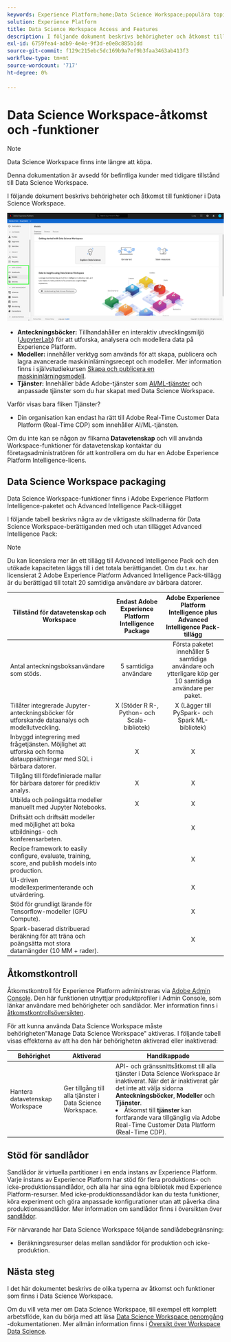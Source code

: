 ```yaml
---
keywords: Experience Platform;home;Data Science Workspace;populära topics;access control;sandbox;intelligence pack;dsw features;dsw access;Adobe Experience Platform Intelligence;Intelligence;aep Intelligence package
solution: Experience Platform
title: Data Science Workspace Access and Features
description: I följande dokument beskrivs behörigheter och åtkomst till funktioner i Data Science Workspace.
exl-id: 6759fea4-adb9-4e4e-9f3d-e0e8c885b1dd
source-git-commit: f129c215ebc5dc169b9a7ef9b3faa3463ab413f3
workflow-type: tm+mt
source-wordcount: '717'
ht-degree: 0%

---
```


# Data Science Workspace-åtkomst och -funktioner

>[!NOTE]
>
>Data Science Workspace finns inte längre att köpa.
>
>Denna dokumentation är avsedd för befintliga kunder med tidigare tillstånd till Data Science Workspace.

I följande dokument beskrivs behörigheter och åtkomst till funktioner i Data Science Workspace.

![DSW-flikar](./images/access/platform-tabs.png)

- **Anteckningsböcker:** Tillhandahåller en interaktiv utvecklingsmiljö ([JupyterLab](./jupyterlab/overview.md)) för att utforska, analysera och modellera data på Experience Platform.
- **Modeller:** innehåller verktyg som används för att skapa, publicera och lagra avancerade maskininlärningsrecept och modeller. Mer information finns i självstudiekursen [Skapa och publicera en maskininlärningsmodell](./models-recipes/create-publish-model.md).
- **Tjänster:** Innehåller både Adobe-tjänster som [AI/ML-tjänster](../intelligent-services/home.md) och anpassade tjänster som du har skapat med Data Science Workspace.

Varför visas bara fliken Tjänster?

- Din organisation kan endast ha rätt till Adobe Real-Time Customer Data Platform (Real-Time CDP) som innehåller AI/ML-tjänsten.

Om du inte kan se någon av flikarna **Datavetenskap** och vill använda Workspace-funktioner för datavetenskap kontaktar du företagsadministratören för att kontrollera om du har en Adobe Experience Platform Intelligence-licens.

## Data Science Workspace packaging

Data Science Workspace-funktioner finns i Adobe Experience Platform Intelligence-paketet och Advanced Intelligence Pack-tillägget

I följande tabell beskrivs några av de viktigaste skillnaderna för Data Science Workspace-berättiganden med och utan tillägget Advanced Intelligence Pack:

>[!NOTE]
>
>Du kan licensiera mer än ett tillägg till Advanced Intelligence Pack och den utökade kapaciteten läggs till i det totala berättigandet. Om du t.ex. har licensierat 2 Adobe Experience Platform Advanced Intelligence Pack-tillägg är du berättigad till totalt 20 samtidiga användare av bärbara datorer.

| Tillstånd för datavetenskap och Workspace | Endast Adobe Experience Platform Intelligence Package | Adobe Experience Platform Intelligence plus Advanced Intelligence Pack-tillägg |
| --- | :---: | :---: |
| Antal anteckningsboksanvändare som stöds. | 5 samtidiga användare | Första paketet innehåller 5 samtidiga användare och ytterligare köp ger 10 samtidiga användare per paket. |
| Tillåter integrerade Jupyter-anteckningsböcker för utforskande dataanalys och modellutveckling. | X (Stöder R R-, Python- och Scala-bibliotek) | X (Lägger till PySpark- och Spark ML-bibliotek) |
| Inbyggd integrering med frågetjänsten. Möjlighet att utforska och forma datauppsättningar med SQL i bärbara datorer. | X | X |
| Tillgång till fördefinierade mallar för bärbara datorer för prediktiv analys. | X | X |
| Utbilda och poängsätta modeller manuellt med Jupyter Notebooks. | X | X |
| Driftsätt och driftsätt modeller med möjlighet att boka utbildnings- och konferensarbeten. | | X |
| Recipe framework to easily configure, evaluate, training, score, and publish models into production. |  | X |
| UI-driven modellexperimenterande och utvärdering. | | X |
| Stöd för grundligt lärande för Tensorflow-modeller (GPU Compute). | | X |
| Spark-baserad distribuerad beräkning för att träna och poängsätta mot stora datamängder (10 MM + rader). | | X |

## Åtkomstkontroll

Åtkomstkontroll för Experience Platform administreras via [Adobe Admin Console](https://adminconsole.adobe.com). Den här funktionen utnyttjar produktprofiler i Admin Console, som länkar användare med behörigheter och sandlådor. Mer information finns i [åtkomstkontrollsöversikten](../access-control/home.md).

För att kunna använda Data Science Workspace måste behörigheten&quot;Manage Data Science Workspace&quot; aktiveras. I följande tabell visas effekterna av att ha den här behörigheten aktiverad eller inaktiverad:

| Behörighet | Aktiverad | Handikappade |
|---|---|---|
| Hantera datavetenskap Workspace | Ger tillgång till alla tjänster i Data Science Workspace. | API- och gränssnittsåtkomst till alla tjänster i Data Science Workspace är inaktiverat. När det är inaktiverat går det inte att välja sidorna **Anteckningsböcker**, **Modeller** och **Tjänster**. <li>Åtkomst till **tjänster** kan fortfarande vara tillgänglig via Adobe Real-Time Customer Data Platform (Real-Time CDP).</li> |

## Stöd för sandlådor

Sandlådor är virtuella partitioner i en enda instans av Experience Platform. Varje instans av Experience Platform har stöd för flera produktions- och icke-produktionssandlådor, och alla har sina egna bibliotek med Experience Platform-resurser. Med icke-produktionssandlådor kan du testa funktioner, köra experiment och göra anpassade konfigurationer utan att påverka dina produktionssandlådor. Mer information om sandlådor finns i översikten över [sandlådor](../sandboxes/home.md).

För närvarande har Data Science Workspace följande sandlådebegränsning:

- Beräkningsresurser delas mellan sandlådor för produktion och icke-produktion.

## Nästa steg

I det här dokumentet beskrivs de olika typerna av åtkomst och funktioner som finns i Data Science Workspace.

Om du vill veta mer om Data Science Workspace, till exempel ett komplett arbetsflöde, kan du börja med att läsa [Data Science Workspace genomgång](./walkthrough.md) -dokumentationen. Mer allmän information finns i [Översikt över Workspace Data Science](./home.md).
